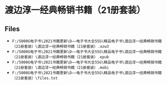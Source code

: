 # 渡边淳一经典畅销书籍（21册套装）

## Files

- `F:/5000G电子书\2021书籍更新\D——电子书大全55G\精品电子书\渡边淳一经典畅销书籍（21册套装）\渡边淳一经典畅销书籍（21册套装）.azw3`
- `F:/5000G电子书\2021书籍更新\D——电子书大全55G\精品电子书\渡边淳一经典畅销书籍（21册套装）\渡边淳一经典畅销书籍（21册套装）.epub`
- `F:/5000G电子书\2021书籍更新\D——电子书大全55G\精品电子书\渡边淳一经典畅销书籍（21册套装）\渡边淳一经典畅销书籍（21册套装）.mobi`
- `F:/5000G电子书\2021书籍更新\D——电子书大全55G\精品电子书\渡边淳一经典畅销书籍（21册套装）\files.txt`
